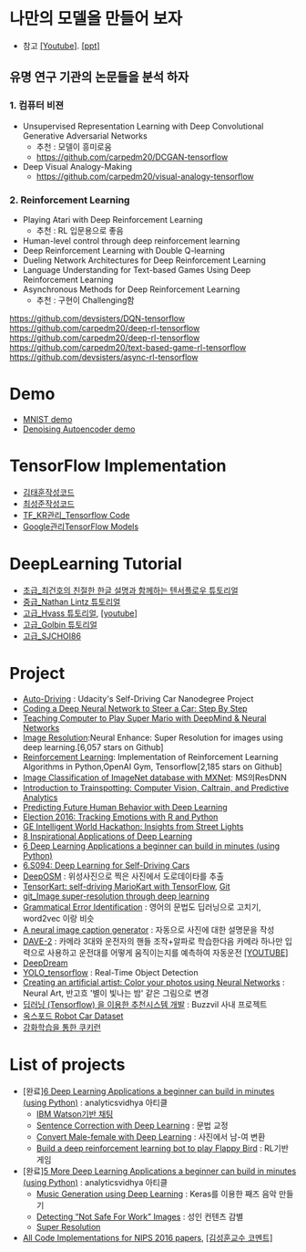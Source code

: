 # 나만의 모델을 만들어 보자
* 참고 [[Youtube]](https://www.youtube.com/watch?v=076pp-42unI). [[ppt]](http://www.slideshare.net/carpedm20/ss-63116251)

## 유명 연구 기관의 논문들을 분석 하자

### 1. 컴퓨터 비젼
* Unsupervised Representation Learning with Deep Convolutional Generative Adversarial Networks
  * 추천 : 모델이 흥미로움
  * https://github.com/carpedm20/DCGAN-tensorflow
* Deep Visual Analogy-Making
  * https://github.com/carpedm20/visual-analogy-tensorflow
### 2. Reinforcement Learning
* Playing Atari with Deep Reinforcement Learning
  * 추천 : RL 입문용으로 좋음
* Human-level control through deep reinforcement learning
* Deep Reinforcement Learning with Double Q-learning
* Dueling Network Architectures for Deep Reinforcement Learning
* Language Understanding for Text-based Games Using Deep Reinforcement Learning
* Asynchronous Methods for Deep Reinforcement Learning
  * 추천 : 구현이 Challenging함

https://github.com/devsisters/DQN-tensorflow
https://github.com/carpedm20/deep-rl-tensorflow
https://github.com/carpedm20/deep-rl-tensorflow
https://github.com/carpedm20/text-based-game-rl-tensorflow
https://github.com/devsisters/async-rl-tensorflow

# Demo
* [MNIST demo](http://cs.stanford.edu/people/karpathy/convnetjs/demo/mnist.html)
* [Denoising Autoencoder demo](http://cs.stanford.edu/people/karpathy/convnetjs/demo/autoencoder.html)


# TensorFlow Implementation
* [김태훈작성코드](http://fbsight.com/t/topic/2788)
* [최성준작성코드](https://github.com/sjchoi86/)
* [TF_KR관리_Tensorflow Code](https://github.com/TensorFlowKR/awesome_tensorflow_implementations/blob/master/README.md)
* [Google관리TensorFlow Models](https://github.com/tensorflow/models)

# DeepLearning Tutorial
* [초급_최건호의 친절한 한글 설명과 함께하는 텐서플로우 튜토리얼](https://github.com/GunhoChoi/Kind_Tensorflow101/tree/master)
* [중급_Nathan Lintz 튜토리얼](https://github.com/nlintz/TensorFlow-Tutorials)
* [고급_Hvass 튜토리얼](https://github.com/Hvass-Labs/TensorFlow-Tutorials), [[youtube]](https://www.youtube.com/playlist?list=PL9Hr9sNUjfsmEu1ZniY0XpHSzl5uihcXZ)
* [고급_Golbin 튜토리얼](https://github.com/golbin/TensorFlow-Tutorials)
* [고급_SJCHOI86](https://github.com/sjchoi86/Tensorflow-101)



# Project
* [Auto-Driving](https://github.com/windowsub0406/Behavior-Cloning) : Udacity's Self-Driving Car Nanodegree Project
* [Coding a Deep Neural Network to Steer a Car: Step By Step](https://medium.com/udacity/coding-a-deep-neural-network-to-steer-a-car-step-by-step-c075a12108e2#.7lxkxhoyd)
* [Teaching Computer to Play Super Mario with DeepMind & Neural Networks](http://www.ehrenbrav.com/2016/08/teaching-your-computer-to-play-super-mario-bros-a-fork-of-the-google-deepmind-atari-machine-learning-project/?utm_source=mybridge&utm_medium=blog&utm_campaign=read_more)
* [Image Resolution](https://github.com/alexjc/neural-enhance?utm_source=mybridge&utm_medium=blog&utm_campaign=read_more):Neural Enhance: Super Resolution for images using deep learning.[6,057 stars on Github]
* [Reinforcement Learning](https://github.com/dennybritz/reinforcement-learning?utm_source=mybridge&utm_medium=blog&utm_campaign=read_more): Implementation of Reinforcement Learning Algorithms in Python,OpenAI Gym, Tensorflow[2,185 stars on Github]
* [Image Classification of ImageNet database with MXNet](https://github.com/Azure/Cortana-Intelligence-Gallery-Content/tree/master/Tutorials/Training-ResNet-on-ImageNet-with-MRS-and-GPU-VMs): MS의ResDNN
* [Introduction to Trainspotting: Computer Vision, Caltrain, and Predictive Analytics](http://www.kdnuggets.com/2016/11/introduction-trainspotting.html)
* [Predicting Future Human Behavior with Deep Learning](http://www.kdnuggets.com/2016/09/predicting-future-human-behavior-deep-learning.html)
* [Election 2016: Tracking Emotions with R and Python](https://www.r-bloggers.com/election-2016-tracking-emotions-with-r-and-python/)
* [GE Intelligent World Hackathon: Insights from Street Lights](http://www.kdnuggets.com/2016/07/ge-intelligent-world-hackathon-predix-street-lights.html)
* [8 Inspirational Applications of Deep Learning](http://machinelearningmastery.com/inspirational-applications-deep-learning/)
* [6 Deep Learning Applications a beginner can build in minutes (using Python)](https://www.analyticsvidhya.com/blog/2017/02/6-deep-learning-applications-beginner-python/)
* [6.S094: Deep Learning for Self-Driving Cars](http://selfdrivingcars.mit.edu/?utm_content=buffer01643&utm_medium=social&utm_source=twitter.com&utm_campaign=buffer)
* [DeepOSM](https://techstory.shma.so/deeposm-e50338b94029#.m7fuo0mcw) : 위성사진으로 찍은 사진에서 도로데이타를 추출
* [TensorKart: self-driving MarioKart with TensorFlow](http://kevinhughes.ca/blog/tensor-kart), [Git](https://github.com/kevinhughes27/TensorKart)
* [git_Image super-resolution through deep learning](https://github.com/david-gpu/srez)
* [Grammatical Error Identification](https://arxiv.org/abs/1604.04677) : 영어의 문법도 딥러닝으로 고치기, word2vec 이랑 비슷
* [A neural image caption generator](http://www.slideshare.net/ssuser06e0c5/a-neural-image-caption-generator) : 자동으로 사진에 대한 설명문을 작성
* [DAVE-2](https://arxiv.org/abs/1604.07316) : 카메라 3대와 운전자의 핸들 조작+알파로 학습한다음 카메라 하나만 입력으로 사용하고 운전대를 어떻게 움직이는지를 예측하여 자동운전 [[YOUTUBE]](https://drive.google.com/file/d/0B9raQzOpizn1TkRIa241ZnBEcjQ/view)
* [DeepDream](https://github.com/google/deepdream)
* [YOLO_tensorflow](https://getpocket.com/a/read/1228390039) : Real-Time Object Detection
* [Creating an artificial artist: Color your photos using Neural Networks](https://www.analyticsvidhya.com/blog/2016/11/creating-an-artificial-artist-color-your-photos-using-neural-networks/) : Neural Art, 반고흐 '별이 빛나는 밤' 같은 그림으로 변경
* [딥러닝 (Tensorflow) 을 이용한 추천시스템 개발](https://www.buzzvil.com/2017/02/22/buzzvil-techblog-tensorflow-deeplearning/) : Buzzvil 사내 프로젝트
* [옥스포드 Robot Car Dataset](http://robotcar-dataset.robots.ox.ac.uk/index.html)
* [강화학습을 통한 쿠키런](http://fbsight.com/t/dueling-network-double-q-learning-prioritized-experience-replay/3558)


# List of projects
* [완료][6 Deep Learning Applications a beginner can build in minutes (using Python)](https://www.analyticsvidhya.com/blog/2017/02/6-deep-learning-applications-beginner-python/) : analyticsvidhya 아티클
  * [IBM Watson기반 채팅](https://console.ng.bluemix.net/registration/?target=/catalog/%3fcategory=watson)
  * [Sentence Correction with Deep Learning](http://atpaino.com/dtc.html) : 문법 교정
  * [Convert Male-female with Deep Learning](https://github.com/david-gpu/deep-makeover) : 사진에서 남-여 변환
  * [Build a deep reinforcement learning bot to play Flappy Bird](https://github.com/yenchenlin/DeepLearningFlappyBird) : RL기반 게임
* [완료][5 More Deep Learning Applications a beginner can build in minutes (using Python)](https://www.analyticsvidhya.com/blog/2017/02/5-deep-learning-applications-beginner-python/) : analyticsvidhya 아티클
  * [Music Generation using Deep Learning](https://deepjazz.io) : Keras를 이용한 째즈 음악 만들기
  * [Detecting “Not Safe For Work” Images](https://github.com/yahoo/open_nsfw) : 성인 컨텐츠 감별
  * [Super Resolution]()
* [All Code Implementations for NIPS 2016 papers](https://cdn.ampproject.org/c/s/amp.reddit.com/r/MachineLearning/comments/5hwqeb/project_all_code_implementations_for_nips_2016/), [[김성훈교수 코멘트]](http://fbsight.com/t/nips2016/5386)
